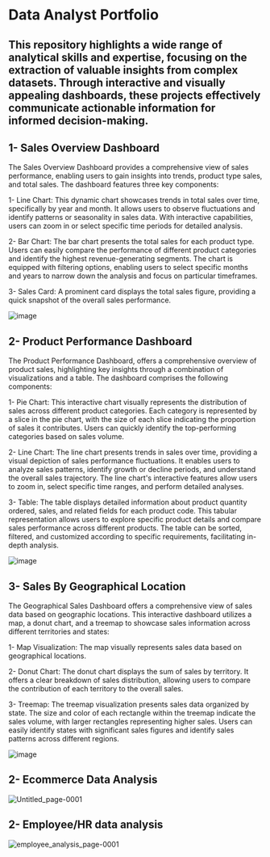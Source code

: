 # Data Analyst Portfolio

This repository highlights a wide range of analytical skills and expertise, focusing on the extraction of valuable insights from complex datasets. Through interactive and visually appealing dashboards, these projects effectively communicate actionable information for informed decision-making.
---
## 1- Sales Overview Dashboard

The Sales Overview Dashboard provides a comprehensive view of sales performance, enabling users to gain insights into trends, product type sales, and total sales. The dashboard features three key components:

1- Line Chart: This dynamic chart showcases trends in total sales over time, specifically by year and month. It allows users to observe fluctuations and identify patterns or seasonality in sales data. With interactive capabilities, users can zoom in or select specific time periods for detailed analysis.

2- Bar Chart: The bar chart presents the total sales for each product type. Users can easily compare the performance of different product categories and identify the highest revenue-generating segments. The chart is equipped with filtering options, enabling users to select specific months and years to narrow down the analysis and focus on particular timeframes.

3- Sales Card: A prominent card displays the total sales figure, providing a quick snapshot of the overall sales performance. 

![image](https://github.com/yashalnawaid/DataAnalystPortfolio/assets/103623117/27237cf6-749b-4bba-9b82-a68b01f4c701)

## 2- Product Performance Dashboard 

The Product Performance Dashboard, offers a comprehensive overview of product sales, highlighting key insights through a combination of visualizations and a table. The dashboard comprises the following components:

1- Pie Chart: This interactive chart visually represents the distribution of sales across different product categories. Each category is represented by a slice in the pie chart, with the size of each slice indicating the proportion of sales it contributes. Users can quickly identify the top-performing categories based on sales volume.

2- Line Chart: The line chart presents trends in sales over time, providing a visual depiction of sales performance fluctuations. It enables users to analyze sales patterns, identify growth or decline periods, and understand the overall sales trajectory. The line chart's interactive features allow users to zoom in, select specific time ranges, and perform detailed analyses.

3- Table: The table displays detailed information about product quantity ordered, sales, and related fields for each product code. This tabular representation allows users to explore specific product details and compare sales performance across different products. The table can be sorted, filtered, and customized according to specific requirements, facilitating in-depth analysis.

![image](https://github.com/yashalnawaid/DataAnalystPortfolio/assets/103623117/c1bceb56-e408-49c3-8dc9-c8fc2ba8c810)

## 3- Sales By Geographical Location

The Geographical Sales Dashboard offers a comprehensive view of sales data based on geographic locations. This interactive dashboard utilizes a map, a donut chart, and a treemap to showcase sales information across different territories and states:

1- Map Visualization: The map visually represents sales data based on geographical locations. 

2- Donut Chart: The donut chart displays the sum of sales by territory. It offers a clear breakdown of sales distribution, allowing users to compare the contribution of each territory to the overall sales. 

3- Treemap: The treemap visualization presents sales data organized by state. The size and color of each rectangle within the treemap indicate the sales volume, with larger rectangles representing higher sales. Users can easily identify states with significant sales figures and identify sales patterns across different regions. 

![image](https://github.com/yashalnawaid/DataAnalystPortfolio/assets/103623117/faae3a9b-af3f-441d-8cb7-16c718e2d811)



## 2- Ecommerce Data Analysis
![Untitled_page-0001](https://github.com/yashalnawaid/DataAnalystPortfolio/assets/103623117/846fd3ca-4b6a-4220-bb55-d922d0f194b0)

## 2- Employee/HR data analysis
![employee_analysis_page-0001](https://github.com/yashalnawaid/DataAnalystPortfolio/assets/103623117/1fbd0b3c-2f69-4358-8659-3b3fc1167608)


